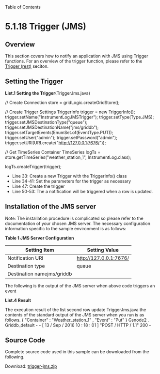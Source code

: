 Table of Contents

5.1.18 Trigger (JMS)
====================

Overview
--------

This section covers how to notify an application with JMS using Trigger functions. For an overview of the trigger function, please refer to the [Trigger (rest)](5-1-17_trigger-rest.php) seciton.

Setting the Trigger
-------------------

**List.1 Setting the Trigger**(TriggerJms.java)

// Create Connection
store = gridLogic.createGridStore();

// Create Trigger Settings
TriggerInfo trigger = new TriggerInfo();
trigger.setName("InstrumentLogJMSTrigger");
trigger.setType(Type.JMS);
trigger.setJMSDestinationType("queue");
trigger.setJMSDestinationName("jms/griddb");
trigger.setTargetEvents(EnumSet.of(EventType.PUT));
trigger.setUser("admin");
trigger.setPassword("admin");
trigger.setURI(URI.create("http://127.0.0.1:7676/"));

// Get TimeSeries Container
TimeSeries<InstrumentLog> logTs =
        store.getTimeSeries("weather\_station\_1", InstrumentLog.class);

logTs.createTrigger(trigger);

*   Line 33: Create a new Trigger with the TriggerInfo() class
*   Line 34-41: Set the parameters for the trigger as necessary
*   Line 47: Create the trigger
*   Line 50-53: The a notification will be triggered when a row is updated.

  

Installation of the JMS server
------------------------------

Note: The installation procedure is complicated so please refer to the documentation of your chosen JMS server. The necessary configuration information specific to the sample environment is as follows:

**Table 1 JMS Server Configuration**

| Setting Item               | Setting Value          |
|----------------------------|------------------------|
| Notification URI           | http://127.0.0.1:7676/ |
| Destination type           | queue                  |
| Destination namejms/griddb |                        |

The following is the output of the JMS server when above code triggers an event

**List.4 Result**

The execution result of the list second row update
TriggerJms.java the contents of the standard output of the JMS server when you run is as follows.
{
    "Container" : "Weather\_station\_1" , 
    "Event" : "Put" 
}
Gsnode2 . Griddb_default - - \[ 13 / Sep / 2016 10 : 18 : 01 \] "POST / HTTP / 1.1" 200 - 

Source Code
-----------

Complete source code used in this sample can be downloaded from the following.

Download: [trigger-jms.zip](img/trigger-jms.zip)
